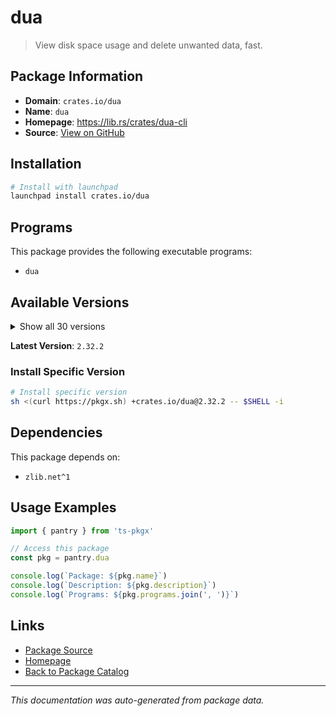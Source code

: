 # dua

> View disk space usage and delete unwanted data, fast.

## Package Information

- **Domain**: `crates.io/dua`
- **Name**: `dua`
- **Homepage**: https://lib.rs/crates/dua-cli
- **Source**: [View on GitHub](https://github.com/pkgxdev/pantry/tree/main/projects/crates.io/dua/package.yml)

## Installation

```bash
# Install with launchpad
launchpad install crates.io/dua
```

## Programs

This package provides the following executable programs:

- `dua`

## Available Versions

<details>
<summary>Show all 30 versions</summary>

- `2.32.2`, `2.32.1`, `2.32.0`, `2.31.0`, `2.30.1`
- `2.30.0`, `2.29.4`, `2.29.3`, `2.29.2`, `2.29.1`
- `2.29.0`, `2.28.0`, `2.27.2`, `2.27.1`, `2.27.0`
- `2.26.0`, `2.25.0`, `2.24.2`, `2.24.1`, `2.24.0`
- `2.23.0`, `2.22.0`, `2.21.0`, `2.20.3`, `2.20.2`
- `2.20.1`, `2.20.0`, `2.19.2`, `2.19.1`, `2.19.0`

</details>

**Latest Version**: `2.32.2`

### Install Specific Version

```bash
# Install specific version
sh <(curl https://pkgx.sh) +crates.io/dua@2.32.2 -- $SHELL -i
```

## Dependencies

This package depends on:

- `zlib.net^1`

## Usage Examples

```typescript
import { pantry } from 'ts-pkgx'

// Access this package
const pkg = pantry.dua

console.log(`Package: ${pkg.name}`)
console.log(`Description: ${pkg.description}`)
console.log(`Programs: ${pkg.programs.join(', ')}`)
```

## Links

- [Package Source](https://github.com/pkgxdev/pantry/tree/main/projects/crates.io/dua/package.yml)
- [Homepage](https://lib.rs/crates/dua-cli)
- [Back to Package Catalog](../../../package-catalog.md)

---

*This documentation was auto-generated from package data.*
